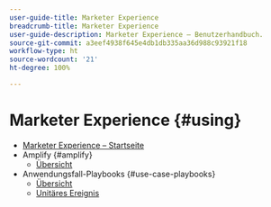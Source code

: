 ```yaml
---
user-guide-title: Marketer Experience
breadcrumb-title: Marketer Experience
user-guide-description: Marketer Experience – Benutzerhandbuch.
source-git-commit: a3eef4938f645e4db1db335aa36d988c93921f18
workflow-type: ht
source-wordcount: '21'
ht-degree: 100%

---
```



# Marketer Experience {#using}

+ [Marketer Experience – Startseite](home.md)
+ Amplify {#amplify}
   + [Übersicht](amplify/overview.md)
+ Anwendungsfall-Playbooks {#use-case-playbooks}
   + [Übersicht](use-case-playbooks/overview.md)
   + [Unitäres Ereignis](use-case-playbooks/unitary-event.md)
